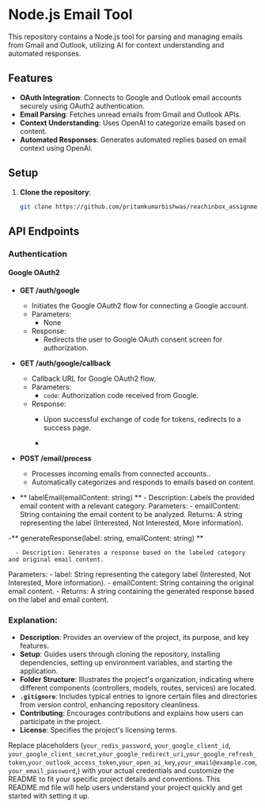 # Node.js Email Tool

This repository contains a Node.js tool for parsing and managing emails from Gmail and Outlook, utilizing AI for context understanding and automated responses.

## Features

- **OAuth Integration**: Connects to Google and Outlook email accounts securely using OAuth2 authentication.
- **Email Parsing**: Fetches unread emails from Gmail and Outlook APIs.
- **Context Understanding**: Uses OpenAI to categorize emails based on content.
- **Automated Responses**: Generates automated replies based on email context using OpenAI.

## Setup

1. **Clone the repository**:

   ```bash
   git clone https://github.com/pritamkumarbishwas/reachinbox_assignment.git


## API Endpoints

### Authentication

#### Google OAuth2

- **GET /auth/google**
  - Initiates the Google OAuth2 flow for connecting a Google account.
  - Parameters:
    - None
  - Response:
    - Redirects the user to Google OAuth consent screen for authorization.

- **GET /auth/google/callback**
  - Callback URL for Google OAuth2 flow.
  - Parameters:
    - `code`: Authorization code received from Google.
  - Response:
    - Upon successful exchange of code for tokens, redirects to a success page.
   
    - 
- **POST /email/process**
  - Processes incoming emails from connected accounts..
  - Automatically categorizes and responds to emails based on content.

- ** labelEmail(emailContent: string) **
      - Description: Labels the provided email content with a relevant category.
  Parameters:
      - emailContent: String containing the email content to be analyzed.
        Returns: A string representing the label (Interested, Not Interested, More information).
  
-** generateResponse(label: string, emailContent: string) **
  
      - Description: Generates a response based on the labeled category and original email content.
  Parameters:
      - label: String representing the category label (Interested, Not Interested, More information).
      - emailContent: String containing the original email content.
      - Returns: A string containing the generated response based on the label and email content.


### Explanation:

- **Description**: Provides an overview of the project, its purpose, and key features.
- **Setup**: Guides users through cloning the repository, installing dependencies, setting up environment variables, and starting the application.
- **Folder Structure**: Illustrates the project's organization, indicating where different components (controllers, models, routes, services) are located.
- **`.gitignore`**: Includes typical entries to ignore certain files and directories from version control, enhancing repository cleanliness.
- **Contributing**: Encourages contributions and explains how users can participate in the project.
- **License**: Specifies the project's licensing terms.

Replace placeholders (`your_redis_password`, `your_google_client_id`, `your_google_client_secret`,`your_google_redirect_uri`,`your_google_refresh_token`,`your_outlook_access_token`,`your_open_ai_key`,`your_email@example.com`,`your_email_password`,) with your actual credentials and customize the README to fit your specific project details and conventions. This README.md file will help users understand your project quickly and get started with setting it up.
